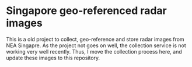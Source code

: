 # Singapore geo-referenced radar images

This is a old project to collect, geo-reference and store radar images from NEA Singapre. As the project not goes on well, the collection service is not working very well recently. Thus, I move the collection process here, and update these images to this repository.

